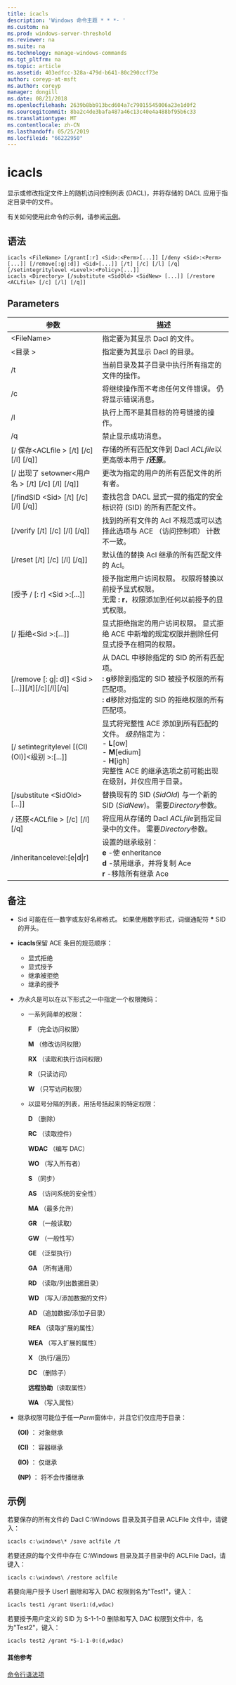 ```yaml
---
title: icacls
description: 'Windows 命令主题 * * *- '
ms.custom: na
ms.prod: windows-server-threshold
ms.reviewer: na
ms.suite: na
ms.technology: manage-windows-commands
ms.tgt_pltfrm: na
ms.topic: article
ms.assetid: 403edfcc-328a-479d-b641-80c290ccf73e
author: coreyp-at-msft
ms.author: coreyp
manager: dongill
ms.date: 08/21/2018
ms.openlocfilehash: 2639b8bb913bcd604a7c79015545006a23e1d0f2
ms.sourcegitcommit: 8ba2c4de3bafa487a46c13c40e4a488bf95b6c33
ms.translationtype: MT
ms.contentlocale: zh-CN
ms.lasthandoff: 05/25/2019
ms.locfileid: "66222950"
---
```

# <a name="icacls"></a>icacls



显示或修改指定文件上的随机访问控制列表 (DACL)，并将存储的 DACL 应用于指定目录中的文件。

有关如何使用此命令的示例，请参阅[示例](#examples)。

## <a name="syntax"></a>语法

```
icacls <FileName> [/grant[:r] <Sid>:<Perm>[...]] [/deny <Sid>:<Perm>[...]] [/remove[:g|:d]] <Sid>[...]] [/t] [/c] [/l] [/q] [/setintegritylevel <Level>:<Policy>[...]]
icacls <Directory> [/substitute <SidOld> <SidNew> [...]] [/restore <ACLfile> [/c] [/l] [/q]]
```

## <a name="parameters"></a>Parameters

|参数|描述|
|---------|-----------|
|\<FileName>|指定要为其显示 Dacl 的文件。|
|\<目录 >|指定要为其显示 Dacl 的目录。|
|/t|当前目录及其子目录中执行所有指定的文件的操作。|
|/c|将继续操作而不考虑任何文件错误。 仍将显示错误消息。|
|/l|执行上而不是其目标的符号链接的操作。|
|/q|禁止显示成功消息。|
|[/ 保存\<ACLfile > [/t] [/c] [/l] [/q]]|存储的所有匹配文件到 Dacl *ACLfile*以更高版本用于 **/还原**。|
|[/ 出现了 setowner\<用户名 > [/t] [/c] [/l] [/q]]|更改为指定的用户的所有匹配文件的所有者。|
|[/findSID \<Sid> [/t] [/c] [/l] [/q]]|查找包含 DACL 显式一提的指定的安全标识符 (SID) 的所有匹配文件。|
|[/verify [/t] [/c] [/l] [/q]]|找到的所有文件的 Acl 不规范或可以选择此选项与 ACE （访问控制项） 计数不一致。|
|[/reset [/t] [/c] [/l] [/q]]|默认值的替换 Acl 继承的所有匹配文件的 Acl。|
|[授予 / [: r] \<Sid >:<Perm>[...]]|授予指定用户访问权限。 权限将替换以前授予显式权限。</br>无需 **: r**，权限添加到任何以前授予的显式权限。|
|[/ 拒绝\<Sid >:<Perm>[...]]|显式拒绝指定的用户访问权限。 显式拒绝 ACE 中新增的规定权限并删除任何显式授予在相同的权限。|
|[/remove [: g\|: d]] \<Sid > [...]][/t][/c][/l][/q]|从 DACL 中移除指定的 SID 的所有匹配项。</br>**: g**移除到指定的 SID 被授予权限的所有匹配项。</br>**: d**移除对指定的 SID 的拒绝权限的所有匹配项。|
|[/ setintegritylevel [(CI)(OI)]\<级别 >:<Policy>[...]]|显式将完整性 ACE 添加到所有匹配的文件。 *级别*指定为：</br>-   **L**[ow]</br>-   **M**[edium]</br>-   **H**[igh]</br>完整性 ACE 的继承选项之前可能出现在级别，并仅应用于目录。|
|[/substitute \<SidOld> <SidNew> [...]]|替换现有的 SID (*SidOld*) 与一个新的 SID (*SidNew*)。 需要*Directory*参数。|
|/ 还原\<ACLfile > [/c] [/l] [/q]|将应用从存储的 Dacl *ACLfile*到指定目录中的文件。 需要*Directory*参数。|
|/inheritancelevel:[e\|d\|r]|设置的继承级别： <br>  **e** -使 enheritance <br>**d** -禁用继承，并将复制 Ace <br>**r** -移除所有继承 Ace

## <a name="remarks"></a>备注

-   Sid 可能在任一数字或友好名称格式。 如果使用数字形式，词缀通配符 **&#42;** SID 的开头。
-   **icacls**保留 ACE 条目的规范顺序：  
    -   显式拒绝
    -   显式授予
    -   继承被拒绝
    -   继承的授予
-   *为永久*是可以在以下形式之一中指定一个权限掩码：  
    -   一系列简单的权限：

        **F** （完全访问权限）

        **M** （修改访问权限）

        **RX** （读取和执行访问权限）

        **R** （只读访问）

        **W** （只写访问权限）
    -   以逗号分隔的列表，用括号括起来的特定权限：

        **D** （删除）

        **RC** （读取控件）

        **WDAC** （编写 DAC）

        **WO** （写入所有者）

        **S** （同步）

        **AS** （访问系统的安全性）

        **MA** （最多允许）

        **GR** （一般读取）

        **GW** （一般性写）

        **GE** （泛型执行）

        **GA** （所有通用）

        **RD** （读取/列出数据目录）

        **WD** （写入/添加数据的文件）

        **AD** （追加数据/添加子目录）

        **REA** （读取扩展的属性）

        **WEA** （写入扩展的属性）

        **X** （执行/遍历）

        **DC** （删除子）

        **远程协助**（读取属性）

        **WA** （写入属性）
-   继承权限可能位于任一*Perm*窗体中，并且它们仅应用于目录：

    **(OI)** ： 对象继承

    **(CI)** ： 容器继承

    **(IO)** ： 仅继承

    **(NP)** ： 将不会传播继承

## <a name="examples"></a>示例

若要保存的所有文件的 Dacl C:\Windows 目录及其子目录 ACLFile 文件中，请键入：
```
icacls c:\windows\* /save aclfile /t
```
若要还原的每个文件中存在 C:\Windows 目录及其子目录中的 ACLFile Dacl，请键入：
```
icacls c:\windows\ /restore aclfile
```
若要向用户授予 User1 删除和写入 DAC 权限到名为"Test1"，键入：
```
icacls test1 /grant User1:(d,wdac)
```
若要授予用户定义的 SID 为 S-1-1-0 删除和写入 DAC 权限到文件中，名为"Test2"，键入：
```
icacls test2 /grant *S-1-1-0:(d,wdac)
```

#### <a name="additional-references"></a>其他参考

[命令行语法项](command-line-syntax-key.md)
